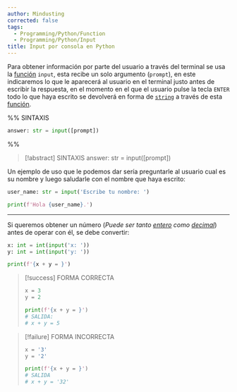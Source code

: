 ```yaml
---
author: Mindusting
corrected: false
tags:
  - Programming/Python/Function
  - Programming/Python/Input
title: Input por consola en Python
---
```


Para obtener información por parte del usuario a través del terminal se usa la [función](py_function.md) `input`, esta recibe un solo argumento (`prompt`), en este indicaremos lo que le aparecerá al usuario en el terminal justo antes de escribir la respuesta, en el momento en el que el usuario pulse la tecla `ENTER` todo lo que haya escrito se devolverá en forma de [`string`](variables/py_str.md) a través de esta [función](py_function.md).

%%
SINTAXIS

```py
answer: str = input([prompt])
```
%%

> [!abstract] SINTAXIS
> <span class="variable-color">answer</span>: <span class="class-color">str</span> = <span class="function-color">input</span>(<span class="italic grey">[prompt]</span>)

Un ejemplo de uso que le podemos dar sería preguntarle al usuario cual es su nombre y luego saludarle con el nombre que haya escrito:

```py
user_name: str = input('Escribe tu nombre: ')

print(f'Hola {user_name}.')
```

---

Si queremos obtener un número (*Puede ser tanto [entero](variables/py_int.md) como [decimal](variables/py_float.md)*) antes de operar con él, se debe convertir:

```py
x: int = int(input('x: '))
y: int = int(input('y: '))

print(f'{x + y = }')
```

> [!success] FORMA CORRECTA
> ```py
> x = 3
> y = 2
>
> print(f'{x + y = }')
> # SALIDA:
> # x + y = 5
> ```

> [!failure] FORMA INCORRECTA
> ```py
> x = '3'
> y = '2'
>
> print(f'{x + y = }')
> # SALIDA
> # x + y = '32'
> ```

